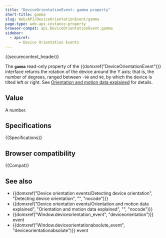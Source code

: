 ```yaml
---
title: "DeviceOrientationEvent: gamma property"
short-title: gamma
slug: Web/API/DeviceOrientationEvent/gamma
page-type: web-api-instance-property
browser-compat: api.DeviceOrientationEvent.gamma
sidebar:
  - apiref:
      - Device Orientation Events
---
```


{{securecontext_header}}

The **`gamma`** read-only property of the {{domxref("DeviceOrientationEvent")}} interface returns the rotation of the device around the Y axis; that is, the number of degrees,
ranged between `-90` and `90`, by which the device is tilted left
or right.
See [Orientation and motion data explained](/en-US/docs/Web/API/Device_orientation_events/Orientation_and_motion_data_explained) for details.

## Value

A number.

## Specifications

{{Specifications}}

## Browser compatibility

{{Compat}}

## See also

- {{domxref("Device orientation events/Detecting device orientation", "Detecting device orientation", "", "nocode")}}
- {{domxref("Device orientation events/Orientation and motion data explained", "Orientation and motion data explained", "", "nocode")}}
- {{domxref("Window.deviceorientation_event", "deviceorientation")}} event
- {{domxref("Window.deviceorientationabsolute_event", "deviceorientationabsolute")}} event
